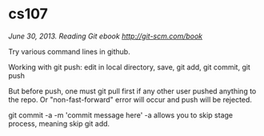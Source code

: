 cs107
=====

*June 30, 2013. Reading Git ebook http://git-scm.com/book*

Try various command lines in github.

Working with git push: edit in local directory, save, git add, git commit, git push

But before push, one must git pull first if any other user pushed anything to the repo. Or "non-fast-forward" error will occur and push will be rejected.

git commit -a -m 'commit message here' 
-a allows you to skip stage process, meaning skip git add.